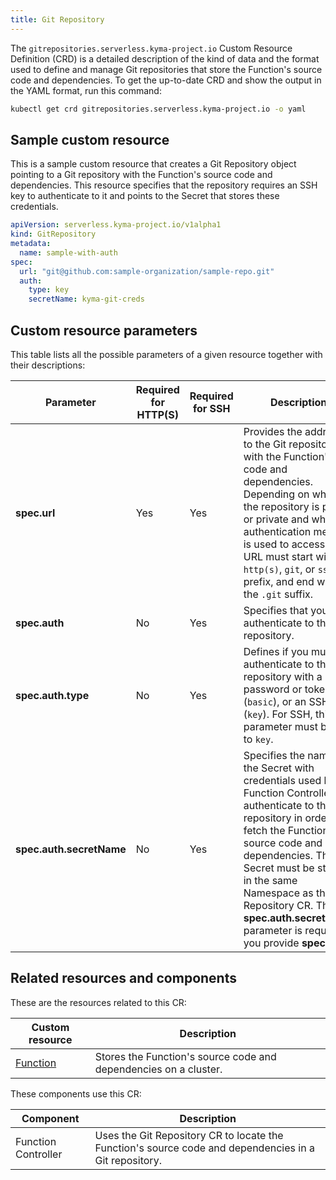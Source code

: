 ```yaml
---
title: Git Repository
---
```


The `gitrepositories.serverless.kyma-project.io` Custom Resource Definition (CRD) is a detailed description of the kind of data and the format used to define and manage Git repositories that store the Function's source code and dependencies. To get the up-to-date CRD and show the output in the YAML format, run this command:

```bash
kubectl get crd gitrepositories.serverless.kyma-project.io -o yaml
```

## Sample custom resource

This is a sample custom resource that creates a Git Repository object pointing to a Git repository with the Function's source code and dependencies. This resource specifies that the repository requires an SSH key to authenticate to it and points to the Secret that stores these credentials.

```yaml
apiVersion: serverless.kyma-project.io/v1alpha1
kind: GitRepository
metadata:
  name: sample-with-auth
spec:
  url: "git@github.com:sample-organization/sample-repo.git"
  auth:
    type: key
    secretName: kyma-git-creds
```

## Custom resource parameters

This table lists all the possible parameters of a given resource together with their descriptions:

| Parameter | Required for HTTP(S) | Required for SSH | Description |
|-----------|-------------|-------------|---------------|
| **spec.url** | Yes | Yes | Provides the address to the Git repository with the Function's code and dependencies. Depending on whether the repository is public or private and what authentication method is used to access it, the URL must start with the `http(s)`, `git`, or `ssh` prefix, and end with the `.git` suffix. |
| **spec.auth** | No | Yes | Specifies that you must authenticate to the Git repository. |
| **spec.auth.type** | No | Yes  | Defines if you must authenticate to the repository with a password or token (`basic`), or an SSH key (`key`). For SSH, this parameter must be set to `key`. |
| **spec.auth.secretName** | No | Yes | Specifies the name of the Secret with credentials used by the Function Controller to authenticate to the Git repository in order to fetch the Function's source code and dependencies. This Secret must be stored in the same Namespace as the Git Repository CR. The **spec.auth.secretName** parameter is required if you provide **spec.auth**. |

## Related resources and components

These are the resources related to this CR:

| Custom resource           | Description                   |
| ------------------- | ------------------------------------------------------------------------------------------------------------ |
| [Function](./svls-01-function.md)     | Stores the Function's source code and dependencies on a cluster.  |

These components use this CR:

| Component           | Description                              |
| ------------------- | ------------------------------------------------------------------------------------------------------------ |
| Function Controller | Uses the Git Repository CR to locate the Function's source code and dependencies in a Git repository.
